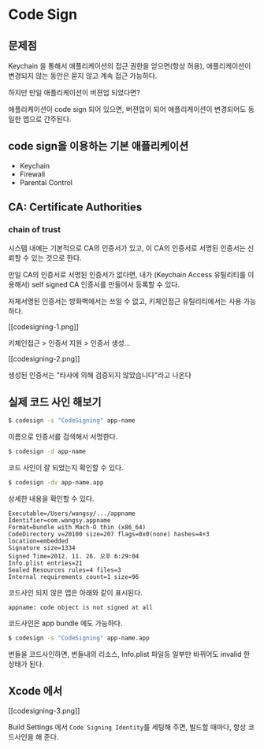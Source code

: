 # Code Sign

## 문제점

Keychain 을 통해서 애플리케이션의 접근 권한을 얻으면(항상 허용), 애플리케이션이 변경되지 않는 동안은 묻지 않고 계속 접근 가능하다.

하지만 만일 애플리케이션이 버젼업 되었다면?

애플리케이션이 code sign 되어 있으면, 버젼업이 되어 애플리케이션이 변경되어도 동일한 앱으로 간주된다.

## code sign을 이용하는 기본 애플리케이션

- Keychain
- Firewall
- Parental Control

## CA: Certificate Authorities

### chain of trust

시스템 내에는 기본적으로 CA의 인증서가 있고, 이 CA의 인증서로 서명된 인증서는 신뢰할 수 있는 것으로 한다.

만일 CA의 인증서로 서명된 인증서가 없다면, 내가 (Keychain Access 유틸리티를 이용해서) self signed CA 인증서를 만들어서 등록할 수 있다.

자체서명된 인증서는 방화벽에서는 쓰일 수 없고, 키체인접근 유틸리티에서는 사용 가능하다.

[[codesigning-1.png]]

키체인접근 > 인증서 지원 > 인증서 생성...

[[codesigning-2.png]]

생성된 인증서는 "타사에 의해 검증되지 않았습니다"라고 나온다

## 실제 코드 사인 해보기

```sh
$ codesign -s "CodeSigning" app-name
```

이름으로 인증서를 검색해서 서명한다.

```sh
$ codesign -d app-name
```

코드 사인이 잘 되었는지 확인할 수 있다.

```sh
$ codesign -dv app-name.app
```
상세한 내용을 확인할 수 있다.

```
Executable=/Users/wangsy/.../appname
Identifier=com.wangsy.appname
Format=bundle with Mach-O thin (x86_64)
CodeDirectory v=20100 size=207 flags=0x0(none) hashes=4+3 location=embedded
Signature size=1334
Signed Time=2012. 11. 26. 오후 6:29:04
Info.plist entries=21
Sealed Resources rules=4 files=3
Internal requirements count=1 size=96
```

코드사인 되지 않은 앱은 아래와 같이 표시된다.
```
appname: code object is not signed at all
```

코드사인은 app bundle 에도 가능하다.

```sh
$ codesign -s "CodeSigning" app-name.app
```

번들을 코드사인하면, 번들내의 리소스, Info.plist 파일등 일부만 바뀌어도 invalid 한 상태가 된다.

## Xcode 에서

[[codesigning-3.png]]

Build Settings 에서 `Code Signing Identity`를 세팅해 주면, 빌드할 때마다, 항상 코드사인을 해 준다.